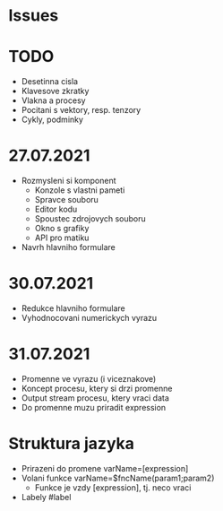 ﻿# Issues

# TODO
* Desetinna cisla
* Klavesove zkratky
* Vlakna a procesy
* Pocitani s vektory, resp. tenzory
* Cykly, podminky

# 27.07.2021
* Rozmysleni si komponent
    * Konzole s vlastni pameti
    * Spravce souboru
    * Editor kodu
    * Spoustec zdrojovych souboru
    * Okno s grafiky
    * API pro matiku
* Navrh hlavniho formulare
# 30.07.2021
* Redukce hlavniho formulare
* Vyhodnocovani numerickych vyrazu
# 31.07.2021
* Promenne ve vyrazu (i viceznakove)
* Koncept procesu, ktery si drzi promenne
* Output stream procesu, ktery vraci data
* Do promenne muzu priradit expression

# Struktura jazyka
* Prirazeni do promene varName=[expression]
* Volani funkce varName=$fncName(param1;param2)
    * Funkce je vzdy [expression], tj. neco vraci
* Labely #label